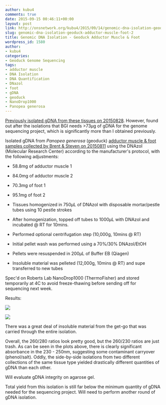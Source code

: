 ```yaml
---
author: kubu4
comments: true
date: 2015-09-15 00:46:11+00:00
layout: post
link: http://onsnetwork.org/kubu4/2015/09/14/genomic-dna-isolation-geoduck-adductor-muscle-foot-2/
slug: genomic-dna-isolation-geoduck-adductor-muscle-foot-2
title: Genomic DNA Isolation - Geoduck Adductor Muscle & Foot
wordpress_id: 1580
author:
- kubu4
categories:
- Geoduck Genome Sequencing
tags:
- adductor muscle
- DNA Isolation
- DNA Quantification
- DNazol
- foot
- gDNA
- geoduck
- NanoDrop1000
- Panopea generosa
---
```


[Previously isolated gDNA from these tissues on 20150828](http://onsnetwork.org/kubu4/2015/08/28/genomic-dna-isolation-geoduck-adductor-muscle-foot/). However, found out after the isolations that BGI needs >73μg of gDNA for the genome sequencing project, which is significantly more than I obtained previously.

Isolated gDNA from _Panopea generosa_ (geoduck) [adductor muscle & foot samples collected by Brent & Steven on 20150811](http://onsnetwork.org/halfshell/2015/08/11/big-day-big-clam/) using the DNAzol (Molecular Research Center) according to the manufacturer's protocol, with the following adjustments:




    
  * 58.8mg of adductor muscle 1

    
  * 84.0mg of adductor muscle 2

    
  * 70.3mg of foot 1

    
  * 95.1mg of foot 2

    
  * Tissues homogenized in 750μL of DNAzol with disposable mortar/pestle tubes using 10 pestle strokes

    
  * After homogenization, topped off tubes to 1000μL with DNAzol and incubated @ RT for 10mins.

    
  * Performed optional centrifugation step (10,000g, 10mins @ RT)

    
  * Initial pellet wash was performed using a 70%/30% DNAzol/EtOH

    
  * Pellets were resuspended in 200μL of Buffer EB (Qiagen)

    
  * Insoluble material was pelleted (12,000g, 10mins @ RT) and supe transferred to new tubes



Spec'd on Roberts Lab NanoDrop1000 (ThermoFisher) and stored temporarily at 4C to avoid freeze-thawing before sending off for sequencing next week.



Results:

[![](http://eagle.fish.washington.edu/Arabidopsis/20150914_gDNA_geoduck_ODs.JPG)](http://eagle.fish.washington.edu/Arabidopsis/20150914_gDNA_geoduck_ODs.JPG)

[![](http://eagle.fish.washington.edu/Arabidopsis/20150914_gDNA_geoduck_plots.JPG)](http://eagle.fish.washington.edu/Arabidopsis/20150914_gDNA_geoduck_plots.JPG)



There was a great deal of insoluble material from the get-go that was carried through the entire isolation.

Overall, the 260/280 ratios look pretty good, but the 260/230 ratios are just trash. As can be seen in the plots above, there is clearly significant absorbance in the 230 - 250nm, suggesting some contaminant carryover (phenol/salt). Oddly, the side-by-side isolations from two different collections of the same tissue type yielded drastically different quantities of gDNA than each other.

Will evaluate gDNA integrity on agarose gel.

Total yield from this isolation is still far below the minimum quantity of gDNA needed for the sequencing project. Will need to perform another round of gDNA isolation.
